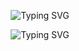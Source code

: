 <p align="center">
    <img src="https://readme-typing-svg.demolab.com?font=Archimoto+V01&duration=1&pause=1000&color=F70000&center=true&vCenter=true&repeat=false&random=false&width=435&lines=Omar+Mohamed+Awad+Ellaban" alt="Typing SVG" />
</p>
<p align="center"><img src="https://readme-typing-svg.demolab.com?font=Archimoto+V01&size=16&duration=1500&pause=1000&color=B10000&center=true&vCenter=true&repeat=false&random=false&width=700&lines=+Creating+possibilities+and+turning+dreams+into+digital+reality;A+guy+that+makes+the+best+GUI+!;Python+Spechialest;My+code+is+the+poetry+that+brings+innovation+to+life.;GUI+maker+from+A+%3E+Z" alt="Typing SVG" /></p>
